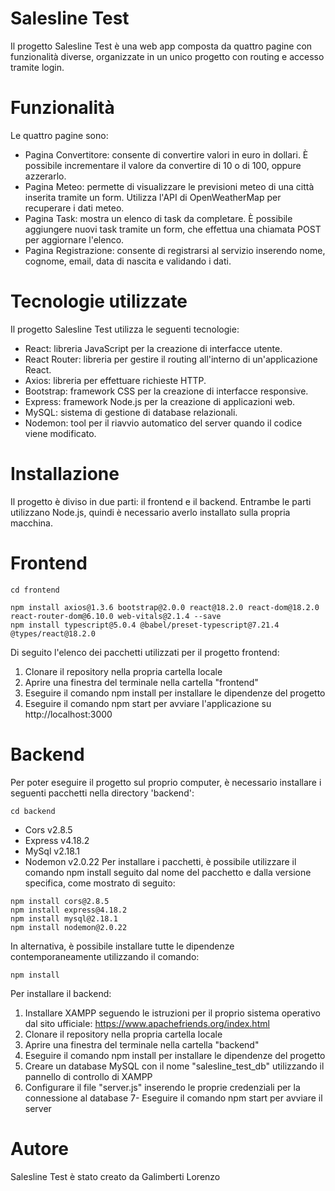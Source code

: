 # Salesline Test
Il progetto Salesline Test è una web app composta da quattro pagine con funzionalità diverse, organizzate in un unico progetto con routing e accesso tramite login.

# Funzionalità
Le quattro pagine sono:

- Pagina Convertitore: consente di convertire valori in euro in dollari. È possibile incrementare il valore da convertire di 10 o di 100, oppure azzerarlo.
- Pagina Meteo: permette di visualizzare le previsioni meteo di una città inserita tramite un form. Utilizza l'API di OpenWeatherMap per recuperare i dati meteo.
- Pagina Task: mostra un elenco di task da completare. È possibile aggiungere nuovi task tramite un form, che effettua una chiamata POST per aggiornare l'elenco.
- Pagina Registrazione: consente di registrarsi al servizio inserendo nome, cognome, email, data di nascita e validando i dati.
# Tecnologie utilizzate
Il progetto Salesline Test utilizza le seguenti tecnologie:

- React: libreria JavaScript per la creazione di interfacce utente.
- React Router: libreria per gestire il routing all'interno di un'applicazione React.
- Axios: libreria per effettuare richieste HTTP.
- Bootstrap: framework CSS per la creazione di interfacce responsive.
- Express: framework Node.js per la creazione di applicazioni web.
- MySQL: sistema di gestione di database relazionali.
- Nodemon: tool per il riavvio automatico del server quando il codice viene modificato.
# Installazione
Il progetto è diviso in due parti: il frontend e il backend. Entrambe le parti utilizzano Node.js, quindi è necessario averlo installato sulla propria macchina.

# Frontend
```
cd frontend
```
```
npm install axios@1.3.6 bootstrap@2.0.0 react@18.2.0 react-dom@18.2.0 react-router-dom@6.10.0 web-vitals@2.1.4 --save
npm install typescript@5.0.4 @babel/preset-typescript@7.21.4 @types/react@18.2.0 
```
Di seguito l'elenco dei pacchetti utilizzati per il progetto frontend:



1. Clonare il repository nella propria cartella locale
2. Aprire una finestra del terminale nella cartella "frontend"
3. Eseguire il comando npm install per installare le dipendenze del progetto
4. Eseguire il comando npm start per avviare l'applicazione su http://localhost:3000
# Backend
Per poter eseguire il progetto sul proprio computer, è necessario installare i seguenti pacchetti nella directory 'backend':
```
cd backend
```

- Cors v2.8.5
- Express v4.18.2
- MySql v2.18.1
- Nodemon v2.0.22
Per installare i pacchetti, è possibile utilizzare il comando npm install seguito dal nome del pacchetto e dalla versione specifica, come mostrato di seguito:

```
npm install cors@2.8.5
npm install express@4.18.2
npm install mysql@2.18.1
npm install nodemon@2.0.22
```

In alternativa, è possibile installare tutte le dipendenze contemporaneamente utilizzando il comando:

```
npm install
```

Per installare il backend:

1. Installare XAMPP seguendo le istruzioni per il proprio sistema operativo dal sito ufficiale: https://www.apachefriends.org/index.html
2. Clonare il repository nella propria cartella locale
3. Aprire una finestra del terminale nella cartella "backend"
4. Eseguire il comando npm install per installare le dipendenze del progetto
5. Creare un database MySQL con il nome "salesline_test_db" utilizzando il pannello di controllo di XAMPP
6. Configurare il file "server.js" inserendo le proprie credenziali per la connessione al database
7- Eseguire il comando npm start per avviare il server
# Autore
Salesline Test è stato creato da Galimberti Lorenzo
